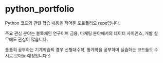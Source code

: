 # python_portfolio
Python 코드와 관련 학습 내용을 적어둔 포트폴리오 repo입니다. 

주요 관심 분야는 블록체인 연구이며 금융, 마케팅 분야에서의 데이터 사이언스, 개발 실무에도 관심이 많습니다.

틈틈히 공부하는 기계학습의 경우 선형대수학, 통계학을 공부하며 실습하는 코드들도 수시로 모아둘 예정입니다 :)
